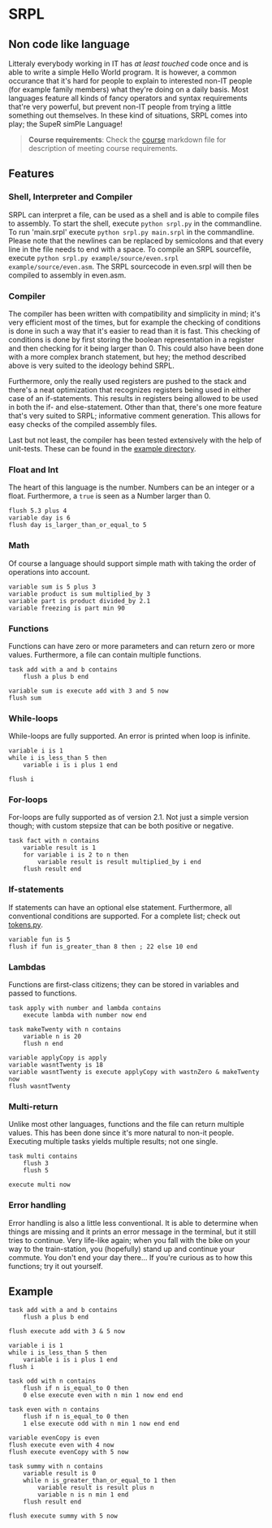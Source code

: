# SRPL
## Non code like language
Litteraly everybody working in IT has *at least touched* code once and is able to write a simple Hello World program. It is however, a common occurance that it's hard for people to explain to interested non-IT people (for example family members) what they're doing on a daily basis. Most languages feature all kinds of fancy operators and syntax requirements that're very powerful, but prevent non-IT people from trying a little something out themselves. In these kind of situations, SRPL comes into play; the SupeR simPle Language!

> **Course requirements**: Check the [course](COURSE.md) markdown file for description of meeting course requirements.

## Features
### Shell, Interpreter and Compiler
SRPL can interpret a file, can be used as a shell and is able to compile files to assembly.
To start the shell, execute ```python srpl.py``` in the commandline.
To run 'main.srpl' execute ```python srpl.py main.srpl``` in the commandline. Please note that the newlines can be replaced by semicolons and that every line in the file needs to end with a space.
To compile an SRPL sourcefile, execute ```python srpl.py example/source/even.srpl example/source/even.asm```. The SRPL sourcecode in even.srpl will then be compiled to assembly in even.asm. 

### Compiler
The compiler has been written with compatibility and simplicity in mind; it's very efficient most of the times, but for example the checking of conditions is done in such a way that it's easier to read than it is fast. This checking of conditions is done by first storing the boolean representation in a register and then checking for it being larger than 0. This could also have been done with a more complex branch statement, but hey; the method described above is very suited to the ideology behind SRPL.

Furthermore, only the really used registers are pushed to the stack and there's a neat optimization that recognizes registers being used in either case of an if-statements. This results in registers being allowed to be used in both the if- and else-statement. Other than that, there's one more feature that's very suited to SRPL; informative comment generation. This allows for easy checks of the compiled assembly files.

Last but not least, the compiler has been tested extensively with the help of unit-tests. These can be found in the [example directory](example).

### Float and Int
The heart of this language is the number. Numbers can be an integer or a float. Furthermore, a ```true``` is seen as a Number larger than 0.
``` SRPL
flush 5.3 plus 4 
variable day is 6 
flush day is_larger_than_or_equal_to 5 
```
### Math
Of course a language should support simple math with taking the order of operations into account.
``` SRPL
variable sum is 5 plus 3 
variable product is sum multiplied_by 3
variable part is product divided_by 2.1 
variable freezing is part min 90 
```
### Functions
Functions can have zero or more parameters and can return zero or more values. Furthermore, a file can contain multiple functions.
``` SRPL
task add with a and b contains 
	flush a plus b end 

variable sum is execute add with 3 and 5 now
flush sum
```
### While-loops
While-loops are fully supported. An error is printed when loop is infinite.
``` SRPL
variable i is 1 
while i is_less_than 5 then 
	variable i is i plus 1 end 

flush i 
```
### For-loops
For-loops are fully supported as of version 2.1. Not just a simple version though; with custom stepsize that can be both positive or negative.
``` SRPL
task fact with n contains 
	variable result is 1 
	for variable i is 2 to n then 
		variable result is result multiplied_by i end 
	flush result end 
```
### If-statements
If statements can have an optional else statement. Furthermore, all conventional conditions are supported.
For a complete list; check out [tokens.py](lex/token.py).
``` SRPL
variable fun is 5 
flush if fun is_greater_than 8 then ; 22 else 10 end
```
### Lambdas
Functions are first-class citizens; they can be stored in variables and passed to functions.
``` SRPL
task apply with number and lambda contains 
	execute lambda with number now end 

task makeTwenty with n contains 
	variable n is 20 
	flush n end 

variable applyCopy is apply 
variable wasntTwenty is 18 
variable wasntTwenty is execute applyCopy with wastnZero & makeTwenty now 
flush wasntTwenty 
```
### Multi-return
Unlike most other languages, functions and the file can return multiple values. This has been done since it's more natural to non-it people. Executing multiple tasks yields multiple results; not one single.
``` SRPL
task multi contains 
    flush 3 
    flush 5

execute multi now 
```
### Error handling
Error handling is also a little less conventional. It is able to determine when things are missing and it prints an error message in the terminal, but it still tries to continue. Very life-like again; when you fall with the bike on your way to the train-station, you (hopefully) stand up and continue your commute. You don't end your day there... If you're curious as to how this functions; try it out yourself.

## Example
``` SRPL
task add with a and b contains 
	flush a plus b end 

flush execute add with 3 & 5 now 

variable i is 1 
while i is_less_than 5 then 
	variable i is i plus 1 end 
flush i 

task odd with n contains 
	flush if n is_equal_to 0 then 
	0 else execute even with n min 1 now end end 

task even with n contains 
	flush if n is_equal_to 0 then 
	1 else execute odd with n min 1 now end end 

variable evenCopy is even 
flush execute even with 4 now 
flush execute evenCopy with 5 now 

task summy with n contains 
	variable result is 0 
	while n is_greater_than_or_equal_to 1 then 
		variable result is result plus n 
		variable n is n min 1 end 
	flush result end 

flush execute summy with 5 now 
```